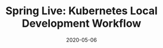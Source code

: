 ---
date: '2020-05-06'
description: The Kubernetes ecosystem can be very operator-focused and it can be a
  challenge for developers to distill the information that is relevant for their job.
  There are a large number of available tools aimed at solving a broad set of problems
  but it can be daunting choosing which to invest in. This session aims to suggest
  best practices and get hands-on with some of the essential tooling.
lastmod: '2020-05-06'
patterns:
- Deployment
tags:
- Kubernetes
title: 'Spring Live: Kubernetes Local Development Workflow'
youtube_id: Cl6UQ7AGDU8
---